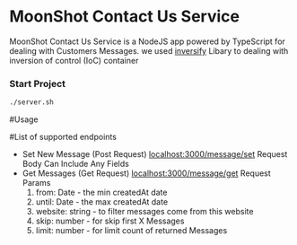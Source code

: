 # MoonShot Contact Us Service

MoonShot Contact Us Service is a NodeJS app powered by TypeScript for dealing with Customers Messages.
we used [inversify](https://github.com/inversify/InversifyJS) Libary to dealing with inversion of control (IoC) container
### Start Project
```bash
./server.sh
```

#Usage

#List of supported endpoints
- Set New Message (Post Request) [localhost:3000/message/set]()
    Request Body Can Include Any Fields
- Get Messages (Get Request) [localhost:3000/message/get]()
    Request Params
    1. from: Date - the min createdAt date
    2. until: Date - the max createdAt date
    3. website: string - to filter messages come from this website
    4. skip: number - for skip first X Messages
    5. limit: number - for limit count of returned Messages
